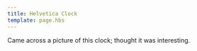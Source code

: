 ```yaml
---
title: Helvetica Clock
template: page.hbs
---
```

<style>
#post section {
    font-family: Helvetica;
    text-align: center;
} #glow { 
    line-height: 1.2;
} #glow .on {
    color: #333;
} #glow .off { 
    color: #ddd; 
} #glow .on, #glow .off { 
    display: inline-block; 
    text-align: center; 
} @media (max-width: 480px) { #glow .on, #glow .off { 
    font-size: 16px;
    width: 22px; 
    height: 22px;
} } @media (min-width: 481px) and (max-width: 960px) { #glow .on, #glow .off { 
    font-size: 20px;
    width: 30px; 
    height: 30px; 
} } @media (min-width: 961px) { #glow .on, #glow .off { 
    font-size: 30px;
    width: 40px; 
    height: 40px; 
} }
</style>

Came across a picture of this clock; thought it was interesting.

<div id="glow"></div>
<script type="text/javascript">
var date; var hours; var minutes; var seconds;
var a = ['ITLISASTIME', 'ACQUARTERDC', 'TWENTYFIVEX', 'HALFBTENFTO', 'PASTERUNINE', 'ONESIXTHREE', 'FOURFIVETWO', 'EIGHTELEVEN', 'SEVENTWELVE', 'TENSEOCLOCK'];
var strNum = ['ZERO', 'ONE', 'TWO', 'THREE', 'FOUR', 'FIVE', 'SIX', 'SEVEN', 'EIGHT', 'NINE', 'TEN', 'ELEVEN', 'TWELVE'];
var map = function(val) {
    switch(val) {
        case 0:
        case 12:
            return 0;
        default:
            return val * 5;
    }
}

var getVagueMins = function(num) {
    var val = '';
    switch(num) {
        case 5:
        case 55:
            val = "FIVE";
            break;
        case 10:
        case 50:
            val = "TEN";
            break;
        case 15:
        case 45:
            val = "QUARTER";
            break;
        case 20:
        case 40:
            val = "TWENTY";
            break;
        case 25:
        case 35:
            val = "TWENTY FIVE";
            break;
        case 30:
            val = "HALF"; 
            break;
    }
    if (num == 0) {
    } else if (num > 30) {
        val += " TO ";
        hours++;
        hours = hours % 12 || hours;
    } else {
        val += " PAST ";
    }
    return val;
}

var act = function() {
    date = new Date();
    minutes = date.getMinutes();
    hours = date.getHours();
    hours = hours % 12 || hours;
    var b = map(Math.floor((minutes)/5));
    var time_str = "IT IS " + getVagueMins(b) + strNum[hours];
    if (!b) {
        time_str += " OCLOCK";
    }
    //console.log(time_str)
    var split_str = time_str.split(' ');
    var s = '';
    var j = 0;
    a.forEach(function(elem, index, array) {
        var found = [];
        s += '<div>';
        while(j<split_str.length) {
            var idx = elem.indexOf(split_str[j]);
            if (idx > -1) {
                found.push(idx);
                for (var k=1; k<split_str[j].length; k++) {
                    found.push(idx+k);
                }
            }
            else {
                break;
            }
            j++;
        }
        for (var i=0; i<elem.length; i++) {
            s += '<span class="';
            if (found.indexOf(i) >=0) {
                s += 'on';
            } else {
                s += 'off';
            }
            s += '">' + elem[i] + '</span>';
        }
        s += '</div>';
    });
    s += '<div>';
    for (var i=0; i<4; i++) {
        s += '<span class="';
        if (i<minutes%5) {
            s += 'on';
        } else {
            s += 'off';
        }
        s += '">o</span>';
    }
    s +='</div>';
    document.getElementById('glow').innerHTML = s;
    setTimeout('act();', 5000);
}

document.onload = act();
</script>